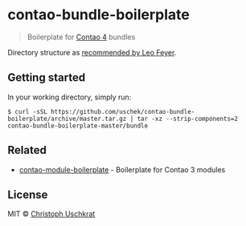 # contao-bundle-boilerplate

> Boilerplate for [Contao 4](https://contao.org) bundles

Directory structure as [recommended by Leo Feyer](https://leofeyer.de/files/slides/2015/workshop/#35).


## Getting started

In your working directory, simply run:

```
$ curl -sSL https://github.com/uschek/contao-bundle-boilerplate/archive/master.tar.gz | tar -xz --strip-components=2 contao-bundle-boilerplate-master/bundle
```


## Related

- [contao-module-boilerplate](https://github.com/uschek/contao-module-boilerplate) - Boilerplate for Contao 3 modules


## License

MIT © [Christoph Uschkrat](https://c.uschkrat.com)
